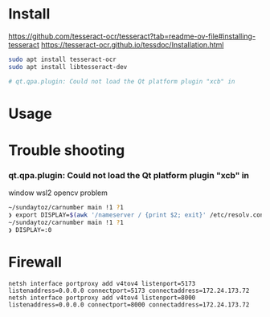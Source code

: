 # Install

https://github.com/tesseract-ocr/tesseract?tab=readme-ov-file#installing-tesseract
https://tesseract-ocr.github.io/tessdoc/Installation.html

```bash
sudo apt install tesseract-ocr
sudo apt install libtesseract-dev

# qt.qpa.plugin: Could not load the Qt platform plugin "xcb" in
```

# Usage

# Trouble shooting

### qt.qpa.plugin: Could not load the Qt platform plugin "xcb" in

window wsl2 opencv problem

```bash
~/sundaytoz/carnumber main !1 ?1                                                                                                                                      ✘ IOT  carnumber choigawoon@teamff 02:11:23 PM
❯ export DISPLAY=$(awk '/nameserver / {print $2; exit}' /etc/resolv.conf 2>/dev/null):0.0
~/sundaytoz/carnumber main !1 ?1                                                                                                                                             carnumber choigawoon@teamff 02:11:26 PM
❯ DISPLAY=:0
```

# Firewall

```
netsh interface portproxy add v4tov4 listenport=5173 listenaddress=0.0.0.0 connectport=5173 connectaddress=172.24.173.72
netsh interface portproxy add v4tov4 listenport=8000 listenaddress=0.0.0.0 connectport=8000 connectaddress=172.24.173.72
```
